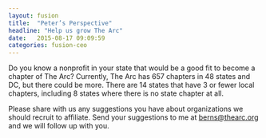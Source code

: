 ```yaml
---
layout: fusion
title:  "Peter’s Perspective"
headline: "Help us grow The Arc"
date:   2015-08-17 09:09:59
categories: fusion-ceo
---
```

Do you know a nonprofit in your state that would be a good fit to become a chapter of The Arc? Currently, The Arc has 657 chapters in 48 states and DC, but there could be more. There are 14 states that have 3 or fewer local chapters, including 8 states where there is no state chapter at all.

Please share with us any suggestions you have about organizations we should recruit to affiliate. Send your suggestions to me at <a href="mailto:berns@thearc.org">berns@thearc.org</a> and we will follow up with you.
